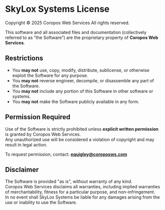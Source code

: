 # SkyLox Systems License

Copyright © 2025 Coropos Web Services
All rights reserved.

This software and all associated files and documentation (collectively referred to as “the Software”) are the proprietary property of **Coropos Web Services**.

## Restrictions

- You **may not** use, copy, modify, distribute, sublicense, or otherwise exploit the Software for any purpose.
- You **may not** reverse engineer, decompile, or disassemble any part of the Software.
- You **may not** include any portion of this Software in other software or systems.
- You **may not** make the Software publicly available in any form.

## Permission Required

Use of the Software is strictly prohibited unless **explicit written permission** is granted by Coropos Web Services.  
Any unauthorized use will be considered a violation of copyright and may result in legal action.

To request permission, contact: **equigley@coroposws.com**

## Disclaimer

The Software is provided "as is", without warranty of any kind.  
Coropos Web Services disclaims all warranties, including implied warranties of merchantability, fitness for a particular purpose, and non-infringement.  
In no event shall SkyLox Systems be liable for any damages arising from the use or inability to use the Software.
